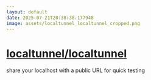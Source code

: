 ```yaml
---
layout: default
date: 2025-07-21T20:38:38.177948
image: assets/localtunnel_localtunnel_cropped.png
---
```


# [localtunnel/localtunnel](https://github.com/localtunnel/localtunnel)

share your localhost with a public URL for quick testing
